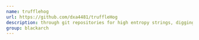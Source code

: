 ```yaml
---
name: trufflehog
url: https://github.com/dxa4481/truffleHog
description: through git repositories for high entropy strings, digging deep into commit history. URL : https://github.com/dxa4481/truffleHog Groups : blackarch blackarch-code-audit blackarch-recon
group: blackarch
---
```

